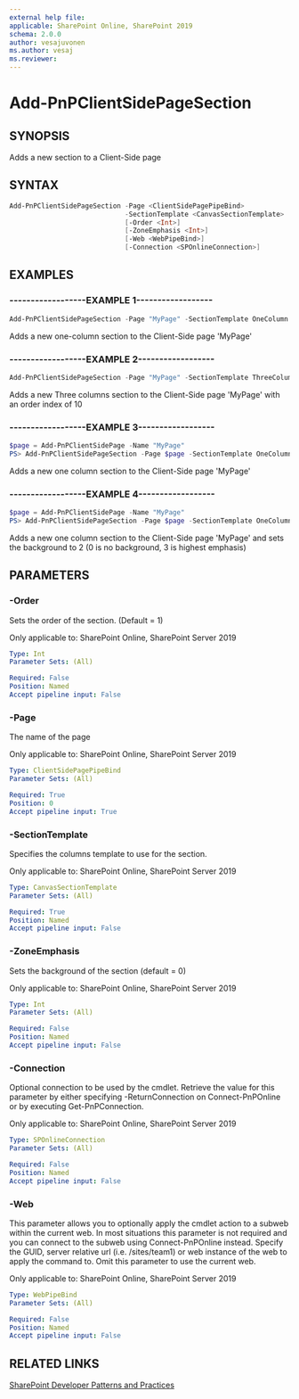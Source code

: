 ```yaml
---
external help file:
applicable: SharePoint Online, SharePoint 2019
schema: 2.0.0
author: vesajuvonen
ms.author: vesaj
ms.reviewer:
---
```

# Add-PnPClientSidePageSection

## SYNOPSIS
Adds a new section to a Client-Side page

## SYNTAX 

```powershell
Add-PnPClientSidePageSection -Page <ClientSidePagePipeBind>
                             -SectionTemplate <CanvasSectionTemplate>
                             [-Order <Int>]
                             [-ZoneEmphasis <Int>]
                             [-Web <WebPipeBind>]
                             [-Connection <SPOnlineConnection>]
```

## EXAMPLES

### ------------------EXAMPLE 1------------------
```powershell
Add-PnPClientSidePageSection -Page "MyPage" -SectionTemplate OneColumn
```

Adds a new one-column section to the Client-Side page 'MyPage'

### ------------------EXAMPLE 2------------------
```powershell
Add-PnPClientSidePageSection -Page "MyPage" -SectionTemplate ThreeColumn -Order 10
```

Adds a new Three columns section to the Client-Side page 'MyPage' with an order index of 10

### ------------------EXAMPLE 3------------------
```powershell
$page = Add-PnPClientSidePage -Name "MyPage"
PS> Add-PnPClientSidePageSection -Page $page -SectionTemplate OneColumn
```

Adds a new one column section to the Client-Side page 'MyPage'

### ------------------EXAMPLE 4------------------
```powershell
$page = Add-PnPClientSidePage -Name "MyPage"
PS> Add-PnPClientSidePageSection -Page $page -SectionTemplate OneColumn -ZoneEmphasis 2
```

Adds a new one column section to the Client-Side page 'MyPage' and sets the background to 2 (0 is no background, 3 is highest emphasis)

## PARAMETERS

### -Order
Sets the order of the section. (Default = 1)

Only applicable to: SharePoint Online, SharePoint Server 2019

```yaml
Type: Int
Parameter Sets: (All)

Required: False
Position: Named
Accept pipeline input: False
```

### -Page
The name of the page

Only applicable to: SharePoint Online, SharePoint Server 2019

```yaml
Type: ClientSidePagePipeBind
Parameter Sets: (All)

Required: True
Position: 0
Accept pipeline input: True
```

### -SectionTemplate
Specifies the columns template to use for the section.

Only applicable to: SharePoint Online, SharePoint Server 2019

```yaml
Type: CanvasSectionTemplate
Parameter Sets: (All)

Required: True
Position: Named
Accept pipeline input: False
```

### -ZoneEmphasis
Sets the background of the section (default = 0)

Only applicable to: SharePoint Online, SharePoint Server 2019

```yaml
Type: Int
Parameter Sets: (All)

Required: False
Position: Named
Accept pipeline input: False
```

### -Connection
Optional connection to be used by the cmdlet. Retrieve the value for this parameter by either specifying -ReturnConnection on Connect-PnPOnline or by executing Get-PnPConnection.

Only applicable to: SharePoint Online, SharePoint Server 2019

```yaml
Type: SPOnlineConnection
Parameter Sets: (All)

Required: False
Position: Named
Accept pipeline input: False
```

### -Web
This parameter allows you to optionally apply the cmdlet action to a subweb within the current web. In most situations this parameter is not required and you can connect to the subweb using Connect-PnPOnline instead. Specify the GUID, server relative url (i.e. /sites/team1) or web instance of the web to apply the command to. Omit this parameter to use the current web.

Only applicable to: SharePoint Online, SharePoint Server 2019

```yaml
Type: WebPipeBind
Parameter Sets: (All)

Required: False
Position: Named
Accept pipeline input: False
```

## RELATED LINKS

[SharePoint Developer Patterns and Practices](https://aka.ms/sppnp)
